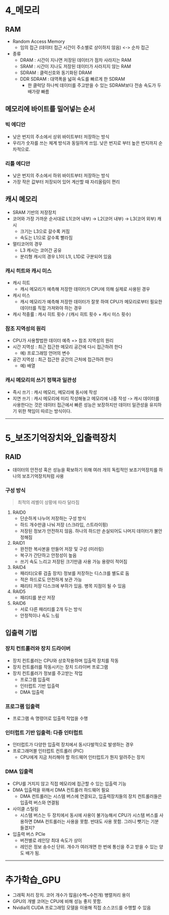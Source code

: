 
# 4_메모리

## RAM 
- Random Access Memory
	- 임의 접근 (데이터 접근 시간이 주소별로 상이하지 않음) <-> 순차 접근
- 종류
	- DRAM : 시간이 지나면 저장된 데이터가 점차 사라지는 RAM
	- SRAM : 시간이 지나도 저장된 데이터가 사라지지 않는 RAM
	- SDRAM : 클럭신호와 동기화된 DRAM
	- DDR SDRAM : 대역폭을 넓혀 속도를 빠르게 한 SDRAM
		- 한 클럭당 하나씩 데이터를 주고받을 수 있는 SDRAM보다 전송 속도가 두배가량 빠름

## 메모리에 바이트를 밀어넣는 순서

### 빅 에디안
- 낮은 번지의 주소에서 상위 바이트부터 저장하는 방식
- 우리가 숫자를 쓰는 체계 방식과 동일하게 쓰임. 낮은 번지로 부터 높은 번지까지 순차적으로.
### 리틀 에디안
- 낮은 번지의 주소에서 하위 바이트부터 저장하는 방식
- 가장 작은 값부터 저장되어 있어 계산할 때 자리올림이 편리

## 캐시 메모리
- SRAM 기반의 저장장치
- 코어와 가장 가까운 순서대로 L1(코어 내부) -> L2(코어 내부) -> L3(코어 외부) 캐시
	- 크기는 L3으로 갈수록 커짐
	- 속도는 L1으로 갈수록 빨라짐
- 멀티코어의 경우
	- L3 캐시는 코어간 공유
	- 분리형 캐시의 경우 L1이 L1I, L1D로 구분되어 있음

### 캐시 히트와 캐시 미스
- 캐시 히트
	- 캐시 메모리가 예측해 저장한 데이터가 CPU에 의해 실제로 사용된 경우
- 캐시 미스
	- 캐시 메모리가 예측해 저장한 데이터가 잘못 하여 CPU가 메모리로부터 필요한 데이터를 직접 가져와야 하는 경우
- 캐시 적중률 : 캐시 히트 횟수 / (캐시 히트 횟수 + 캐시 미스 횟수)

### 참조 지역성의 원리
- CPU가 사용할법한 데이터 예측 => 참조 지역성의 원리
- 시간 지역성 : 최근 접근한 메모리 공간에 다시 접근하려 한다
	- 예) 프로그래밍 언어의 변수
- 공간 지역성 : 최근 접근한 공간의 근처에 접근하려 한다
	- 예) 배열

### 캐시 메모리의 쓰기 정책과 일관성
- 즉시 쓰기 : 캐시 메모리, 메모리에 동시에 작성
- 지연 쓰기 : 캐시 메모리에 미리 작성해놓고 메모리에 나중 작성
-> 캐시 데이터를 사용한다는 것은 데이터 접근에서 빠른 성능은 보장하지만 데이터 일관성을 유지하기 위한 책임이 따르는 방식이다.


---


# 5_보조기억장치와_입출력장치

## RAID
- 데이터의 안전성 혹은 성능을 확보하기 위해 여러 개의 독립적인 보조기억장치를 하나의 보조기억장치처럼 사용

### 구성 방식
> 최적의 레벨이 상황에 따라 달라짐
1. RAID0
	- 단순하게 나누어 저장하는 구성 방식
	- 하드 개수만큼 나눠 저장 (스크라입, 스트라이핑)
	- 저장된 정보가 안전하지 않음. 하나의 하드만 손실되어도 나머지 데이터가 불안정해짐
2. RAID1
	- 완전한 복사본을 만들어 저장 및 구성 (미러링) 
	- 복구가 간단하고 안정성이 높음
	- 쓰기 속도 느리고 저장된 크기만큼 사용 가능 용량이 적어짐
3. RAID4
	- 패리티(오류 검출 장치) 정보를 저장하는 디스크를 별도로 둠
	- 적은 하드로도 안전하게 보관 가능
	- 패리티 저장 디스크에 부하가 있음. 병목 지점이 될 수 있음
4. RAID5
	- 패리티를 분산 저장
5. RAID6
	- 서로 다른 패리티를 2개 두는 방식
	- 안정적이나 속도 느림

## 입출력 기법

### 장치 컨트롤러와 장치 드라이버
- 장치 컨트롤러는 CPU와 상호작용하며 입출력 장치를 작동
- 장치 컨트롤러를 작동시키는 장치 드라이버 프로그램
- 장치 컨트롤러가 정보를 주고받는 작업 
	- 프로그램 입출력
	- 인터럽트 기반 입출력
	- DMA 입출력

### 프로그램 입출력
- 프로그램 속 명령어로 입출력 작업을 수행

### 인터럽트 기반 입출력: 다중 인터럽트
- 인터럽트가 다양한 입출력 장치에서 동시다발적으로 발생하는 경우
- 프로그래머블 인터럽트 컨트롤러 (PIC) 
	- CPU에게 지금 처리해야 할 하드웨어 인터럽트가 뭔지 알려주는 장치

### DMA 입출력
- CPU를 거치지 않고 직접 메모리에 접근할 수  있는 입출력 기능
- DMA 입출력을 위해서 DMA 컨트롤러 하드웨어 필요
	- DMA 컨트롤러는 시스템 버스에 연결되고, 입출력장치들의 장치 컨트롤러들은 입출력 버스와 연결됨
- 사이클 스틸링
	- 시스템 버스는 두 장치에서 동시에 사용이 불가능해서 CPU가 시스템 버스를 사용하면 DMA 컨트롤러는 사용을 못함. 반대도 사용 못함. 그러니 뺏기는 기분 들겠지?
- 입출력 버스 PCIe 
	- 버전별로 레인당 최대 속도가 상이
	- 레인은 정보 송수신 단위. 개수가 여러개면 한 번에 통신을 주고 받을 수 있는 양도 배가 됨.


---

# 추가학습_GPU
- 그래픽 처리 장치. 코어 개수가 많음(수백~수천개) 병렬처리 용이
- GPU의 개별 코어는 CPU에 비해 성능 좋지 못함. 
- Nvidia의 CUDA 프로그래밍 모델을 이용해 직접 소스코드를 수행할 수 있음
